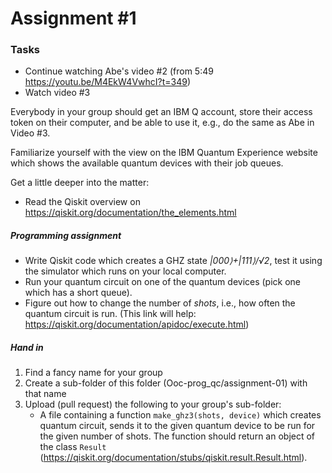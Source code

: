 # Assignment #1

### Tasks
* Continue watching Abe's video #2 (from 5:49 https://youtu.be/M4EkW4VwhcI?t=349)
* Watch video #3

Everybody in your group should get an IBM Q account, store their access token on their computer, and be able to use it, e.g., do the same as Abe in Video #3.

Familiarize yourself with the view on the IBM Quantum Experience website which shows the available quantum devices with their job queues.

Get a little deeper into the matter:
* Read the Qiskit overview on https://qiskit.org/documentation/the_elements.html

##### Programming assignment
* Write Qiskit code which creates a GHZ state *|000⟩+|111⟩/√2*, test it using the simulator which runs on your local computer.
* Run your quantum circuit on one of the quantum devices (pick one which has a short queue).
* Figure out how to change the number of *shots*, i.e., how often the quantum circuit is run. (This link will help: https://qiskit.org/documentation/apidoc/execute.html)

##### Hand in

1. Find a fancy name for your group
1. Create a sub-folder of this folder (Ooc-prog_qc/assignment-01) with that name
1. Upload (pull request) the following to your group's sub-folder:
     * A file containing a function `make_ghz3(shots, device)` which creates quantum circuit, sends it to the given quantum device to be run for the given number of shots. The function should return an object of the class `Result` (https://qiskit.org/documentation/stubs/qiskit.result.Result.html).
